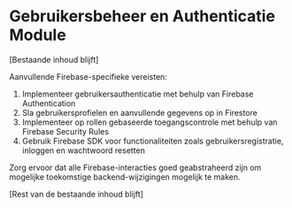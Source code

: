# Gebruikersbeheer en Authenticatie Module

[Bestaande inhoud blijft]

Aanvullende Firebase-specifieke vereisten:
1. Implementeer gebruikersauthenticatie met behulp van Firebase Authentication
2. Sla gebruikersprofielen en aanvullende gegevens op in Firestore
3. Implementeer op rollen gebaseerde toegangscontrole met behulp van Firebase Security Rules
4. Gebruik Firebase SDK voor functionaliteiten zoals gebruikersregistratie, inloggen en wachtwoord resetten

Zorg ervoor dat alle Firebase-interacties goed geabstraheerd zijn om mogelijke toekomstige backend-wijzigingen mogelijk te maken.

[Rest van de bestaande inhoud blijft]
